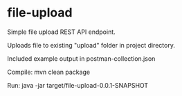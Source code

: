 # file-upload

Simple file upload REST API endpoint.

Uploads file to existing "upload" folder in project directory.

Included example output in postman-collection.json

Compile: mvn clean package

Run: java -jar target/file-upload-0.0.1-SNAPSHOT

